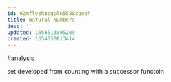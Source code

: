 ```yaml
---
id: 02mflvzhncgpln5588xqoeh
title: Natural Numbers
desc: ''
updated: 1656513095209
created: 1654530813414
---
```

#analysis 

set developed from counting with a successor functoin

